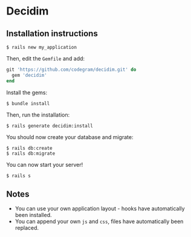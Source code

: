 # Decidim

## Installation instructions

```
$ rails new my_application
```

Then, edit the `Gemfile` and add:

```ruby
git 'https://github.com/codegram/decidim.git' do
  gem 'decidim'
end
```

Install the gems:

```
$ bundle install
```

Then, run the installation:

```
$ rails generate decidim:install
```

You should now create your database and migrate:

```
$ rails db:create
$ rails db:migrate
```

You can now start your server!

```
$ rails s
```

## Notes

* You can use your own application layout - hooks have automatically been installed.
* You can append your own `js` and `css`, files have automatically been replaced.
